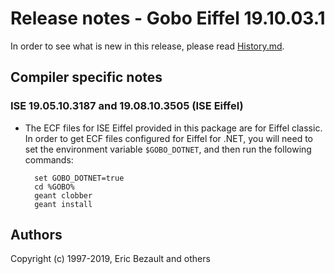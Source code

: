 # Release notes - Gobo Eiffel 19.10.03.1

In order to see what is new in this release, please read [History.md](./History.md).

## Compiler specific notes

### ISE 19.05.10.3187 and 19.08.10.3505 (ISE Eiffel)

* The ECF files for ISE Eiffel provided in this package are for
  Eiffel classic. In order to get ECF files configured for Eiffel
  for .NET, you will need to set the environment variable
  `$GOBO_DOTNET`, and then run the following commands:

		set GOBO_DOTNET=true
		cd %GOBO%
		geant clobber
		geant install

## Authors

Copyright (c) 1997-2019, Eric Bezault and others
